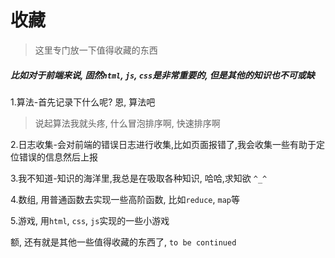 <link rel="stylesheet" type="text/css" href="../assets/xui.css">
<script type="text/javascript" src="../assets/xui.js"></script>

# 收藏

>这里专门放一下值得收藏的东西

##### 比如对于前端来说, 固然`html`, `js`, `css`是非常重要的, 但是其他的知识也不可或缺

1.算法-首先记录下什么呢? 恩, 算法吧

>说起算法我就头疼, 什么冒泡排序啊, 快速排序啊

2.日志收集-会对前端的错误日志进行收集,比如页面报错了,我会收集一些有助于定位错误的信息然后上报

3.我不知道-知识的海洋里,我总是在吸取各种知识, 哈哈,求知欲 `^_^`

4.数组, 用普通函数去实现一些高阶函数, 比如`reduce`, `map`等

5.游戏, 用`html`, `css`, `js`实现的一些小游戏

额, 还有就是其他一些值得收藏的东西了, `to be continued`